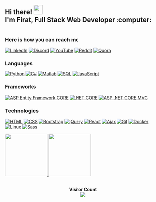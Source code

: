 <div style="display: flex; align-items: center;">
  <div>
    <h2>Hi there! <img src="https://user-images.githubusercontent.com/42378118/110234147-e3259600-7f4e-11eb-95be-0c4047144dea.gif" width="30"><br>
      I'm Firat, Full Stack Web Developer :computer:
    </h2> 
  </div> 
</div>

### Here is how you can reach me
[![LinkedIn](https://img.shields.io/badge/LinkedIn-blue?style=for-the-badge&logo=linkedin&logoColor=white&link=https://linkedin.com/in/firatbezir)](https://linkedin.com/in/firatbezir)
[![Discord](https://img.shields.io/badge/-Discord-7289DA?style=for-the-badge&logo=Discord&logoColor=white&link=https://discord.gg/1120715711820603392)](https://discord.gg/1120715711820603392)
[![YouTube](https://img.shields.io/badge/YouTube-red?style=for-the-badge&logo=YouTube&logoColor=white&link=https://www.youtube.com/channel/UCNZltaZhNQa2IYBAC5smrMA)](https://www.youtube.com/channel/UCNZltaZhNQa2IYBAC5smrMA)
[![Reddit](https://img.shields.io/badge/-Reddit-FF4500?style=for-the-badge&logo=reddit&link=https://www.reddit.com/user/greemLeaf)](https://www.reddit.com/user/greemLeaf)
[![Quora](https://img.shields.io/badge/Quora-red?style=for-the-badge&link=https://www.quora.com/profile/F%C4%B1rat-Bezir)](https://www.quora.com/profile/F%C4%B1rat-Bezir)

### Languages
[![Python](https://img.shields.io/badge/-Python-e6e321?style=for-the-badge&logo=Python&logoColor=white&link=https://github.com/firatbezir)](https://github.com/firatbezir)
[![C#](https://img.shields.io/badge/-C%23-8A2BE2?style=for-the-badge&logo=C%20Sharp&logoColor=white&link=https://github.com/firatbezir)](https://github.com/firatbezir)
[![Matlab](https://img.shields.io/badge/-Matlab-CD5B45?style=for-the-badge&logo=Matlab&logoColor=white&link=https://github.com/firatbezir)](https://github.com/firatbezir)
[![SQL](https://img.shields.io/badge/-SQL-218be6?style=for-the-badge&logo=MySQL&logoColor=white&link=https://github.com/firatbezir)](https://github.com/firatbezir)
[![JavaScript](https://img.shields.io/badge/-JavaScript-F0FFFF?style=for-the-badge&logo=JavaScript&logoColor=white&link=https://github.com/firatbezir)](https://github.com/firatbezir)

### Frameworks
[![ASP Entity Framework CORE](https://img.shields.io/badge/-ASP%20Entity%20Framework%20CORE-9932CC?style=for-the-badge&logo=.NET&logoColor=white&link=https://github.com/firatbezir)](https://github.com/firatbezir)
[![.NET CORE](https://img.shields.io/badge/-.NET%20CORE-9932CC?style=for-the-badge&logo=.NET&logoColor=white&link=https://github.com/firatbezir)](https://github.com/firatbezir)
[![ASP .NET CORE MVC](https://img.shields.io/badge/-ASP%20.NET%20CORE%20MVC-9932CC?style=for-the-badge&logo=.NET&logoColor=white&link=https://github.com/firatbezir)](https://github.com/firatbezir)

### Technologies
[![HTML](https://img.shields.io/badge/-HTML-F0FFFF?style=for-the-badge&logo=html5&link=https://github.com/firatbezir)](https://github.com/firatbezir)
[![CSS](https://img.shields.io/badge/-CSS-F0FFFF?style=for-the-badge&logo=css3&logoColor=white&link=https://github.com/firatbezir)](https://github.com/firatbezir)
[![Bootstrap](https://img.shields.io/badge/-Bootstrap-F0FFFF?style=for-the-badge&logo=Bootstrap&logoColor=white&link=https://github.com/firatbezir)](https://github.com/firatbezir)
[![jQuery](https://img.shields.io/badge/-jQuery-FFF8DC?style=for-the-badge&logo=jQuery&logoColor=white&link=https://github.com/firatbezir)](https://github.com/firatbezir)
[![React](https://img.shields.io/badge/-React-FFF8DC?style=for-the-badge&logo=React&logoColor=white&link=https://github.com/firatbezir)](https://github.com/firatbezir)
[![Ajax](https://img.shields.io/badge/-Ajax-FFB90F?style=for-the-badge&logo=Ajax&logoColor=white&link=https://github.com/firatbezir)](https://github.com/firatbezir)
[![Git](https://img.shields.io/badge/-Git-F0FFFF?style=for-the-badge&logo=Git&logoColor=white&link=https://github.com/firatbezir)](https://github.com/firatbezir)
[![Docker](https://img.shields.io/badge/-Docker-F0FFFF?style=for-the-badge&logo=Docker&logoColor=white&link=https://github.com/firatbezir)](https://github.com/firatbezir)
[![Linux](https://img.shields.io/badge/-Linux-F0FFFF?style=for-the-badge&logo=Linux&logoColor=white&link=https://github.com/firatbezir)](https://github.com/firatbezir)
[![Sass](https://img.shields.io/badge/-Sass-F0FFFF?style=for-the-badge&logo=sass&logoColor=white&link=https://github.com/firatbezir)](https://github.com/firatbezir)


<a href="https://github.com/firatbezir">
  <img height="137px" src="https://github-readme-stats.vercel.app/api?username=firatbezir&hide_title=true&hide_border=true&show_icons=true&include_all_commits=true&count_private=true&line_height=21&text_color=000&icon_color=000&bg_color=0,ea6161,ffc64d,fffc4d,52fa5a&theme=graywhite"/>  
</a>

<a href="https://github.com/firatbezir">
  <img height="137px" src="https://github-readme-stats.vercel.app/api/top-langs/?username=firatbezir&hide_title=true&hide_border=true&layout=compact&langs_count=6&text_color=000&icon_color=fff&bg_color=0,52fa5a,4dfcff,c64dff&theme=graywhite" />
</a>

<br>
<br>
<p align="center"> 
  <strong>Visitor Count</strong>
  <br>
  <a href="[https://github.com/firatbezir]">
    <img src="https://profile-counter.glitch.me/firatbezir/count.svg" />
  </a>
</p>

